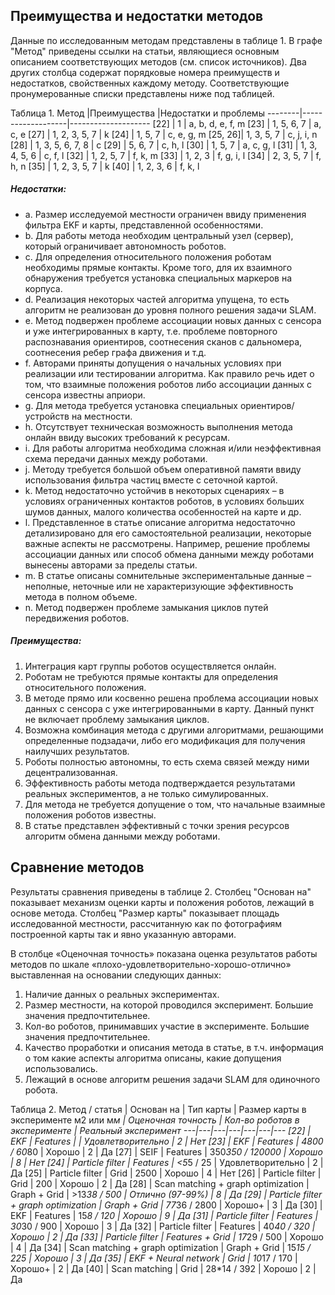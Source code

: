 ## Преимущества и недостатки методов

Данные по исследованным методам представлены в таблице 1. В графе "Метод" приведены ссылки на статьи, являющиеся основным описанием соответствующих методов (см. список источников). Два других столбца содержат порядковые номера преимуществ и недостатков, свойственных каждому методу. Соответствующие пронумерованные списки представлены ниже под таблицей. 

Таблица 1.
Метод	|Преимущества		|Недостатки и проблемы
--------|-------------------|--------------------
[22]	| 1					| a, b, d, e, f, m
[23]	| 1, 5, 6, 7		| a, с, e
[27]	| 1, 2, 3, 5, 7 	| k
[24]	| 1, 5, 7			| c, e, g, m
[25, 26]| 1, 3, 5, 7		| c, j, i, n
[28]	| 1, 3, 5, 6, 7, 8	| с
[29]	| 5, 6, 7			| с, h, l 
[30]	| 1, 5, 7			| a, c, g, l
[31]	| 1, 3, 4, 5, 6		| c, f, l
[32]	| 1, 2, 5, 7		| f, k, m
[33]	| 1, 2, 3			| f, g, i, l
[34]	| 2, 3, 5, 7		| f, h, n
[35]	| 1, 2, 3, 5, 7		| k
[40]	| 1, 2, 3, 6		| f, k, l

##### Недостатки:
* a. Размер исследуемой местности ограничен ввиду применения фильтра EKF и карты, представленной особенностями.
* b. Для работы метода необходим центральный узел (сервер), который ограничивает автономность роботов.
* c. Для определения относительного положения роботам необходимы прямые контакты. Кроме того, для их взаимного обнаружения требуется установка специальных маркеров на корпуса.
* d. Реализация некоторых частей алгоритма упущена, то есть алгоритм не реализован до уровня полного решения задачи SLAM.
* e. Метод подвержен проблеме ассоциации новых данных с сенсора и уже интегрированных в карту, т.е. проблеме повторного распознавания ориентиров, соотнесения сканов с дальномера, соотнесения ребер графа движения и т.д.
* f. Авторами приняты допущения о начальных условиях при реализации или тестировании алгоритма. Как правило речь идет о том, что взаимные положения роботов либо ассоциации данных с сенсора известны априори. 
* g. Для метода требуется установка специальных ориентиров/устройств на местности.
* h. Отсутствует техническая возможность выполнения метода онлайн ввиду высоких требований к ресурсам.
* i. Для работы алгоритма необходима сложная и/или неэффективная схема передачи данных между роботами.
* j. Методу требуется большой объем оперативной памяти ввиду использования фильтра частиц вместе с сеточной картой.
* k. Метод недостаточно устойчив в некоторых сценариях – в условиях ограниченных контактов роботов, в условиях больших шумов данных, малого количества особенностей на карте и др.
* l. Представленное в статье описание алгоритма недостаточно детализировано для его самостоятельной реализации, некоторые важные аспекты не рассмотрены. Например, решение проблемы ассоциации данных или способ обмена данными между роботами вынесены авторами за пределы статьи.
* m. В статье описаны сомнительные экспериментальные данные – неполные, неточные или не характеризующие эффективность метода в полном объеме.
* n. Метод подвержен проблеме замыкания циклов путей передвижения роботов.

##### Преимущества:
1. Интеграция карт группы роботов осуществляется онлайн.
2. Роботам не требуются прямые контакты для определения относительного положения.
3. В методе прямо или косвенно решена проблема ассоциации новых данных с сенсора с уже интегрированными в карту. Данный пункт не включает проблему замыкания циклов.
4. Возможна комбинация метода с другими алгоритмами, решающими определенные подзадачи, либо его модификация для получения наилучших результатов.
5. Роботы полностью автономны, то есть схема связей между ними децентрализованная.
6. Эффективность работы метода подтверждается результатами реальных экспериментов, а не только симулированных.
7. Для метода не требуется допущение о том, что начальные взаимные положения роботов известны.
8. В статье представлен эффективный с точки зрения ресурсов алгоритм обмена данными между роботами.

 
## Сравнение методов

Результаты сравнения приведены в таблице 2. Столбец "Основан на" показывает механизм оценки карты и положения роботов, лежащий в основе метода. Столбец "Размер карты" показывает площадь исследованной местности, рассчитанную как по фотографиям построенной карты так и явно указанную авторами.

В столбце «Оценочная точность» показана оценка результатов работы методов по шкале «плохо-удовлетворительно-хорошо-отлично» выставленная на основании следующих данных:
1. Наличие данных о реальных экспериментах.
2. Размер местности, на которой проводился эксперимент. Большие значения предпочтительнее.
3. Кол-во роботов, принимавших участие в эксперименте. Большие значения предпочтительнее.
4. Качество проработки и описания метода в статье, в т.ч. информация о том какие аспекты алгоритма описаны, какие допущения использовались.
5. Лежащий в основе алгоритм решения задачи SLAM для одиночного робота.

Таблица 2.
Метод / статья | Основан на | Тип карты | Размер карты в эксперименте м2 или м*м | Оценочная точность | Кол-во роботов в эксперименте | Реальный эксперимент
---|---|---|---|---|---|---
[22] | EKF | Features |  | Удовлетворительно | 2 | Нет
[23] | EKF | Features | 4800 / 60*80 | Хорошо | 2 | Да
[27] | SEIF | Features | 350*350 / 120000 | Хорошо | 8 | Нет
[24] | Particle filter | Features | <5*5 / 25 | Удовлетворительно | 2 | Да
[25] | Particle filter | Grid | 2500 | Хорошо | 4 | Нет
[26] | Particle filter | Grid | 200 | Хорошо | 2 | Да
[28] | Scan matching + graph optimization | Graph + Grid | >13*38 / 500 | Отлично (97-99%) | 8 | Да
[29] | Particle filter + graph optimization | Graph + Grid | 77*36 / 2800 | Хорошо+ | 3 | Да
[30] | EKF | Features | 15*8 / 120 | Хорошо | 9 | Да
[31] | Particle filter | Features | 30*30 / 900 | Хорошо | 3 | Да
[32] | Particle filter | Features | 40*40 / 320 | Хорошо | 2 | Да
[33] | Particle filter | Features + Grid | 17*29 / 500 | Хорошо | 4 | Да
[34] | Scan matching + graph optimization | Graph + Grid | 15*15 / 225 | Хорошо | 3 | Да
[35] | EKF + Neural network | Grid | 10*17 / 170 | Хорошо+ | 2 | Да
[40] | Scan matching | Grid | 28*14 / 392 | Хорошо | 2 | Да
